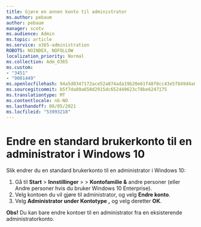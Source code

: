 ```yaml
---
title: Gjøre en annen konto til administrator
ms.author: pebaum
author: pebaum
manager: scotv
ms.audience: Admin
ms.topic: article
ms.service: o365-administration
ROBOTS: NOINDEX, NOFOLLOW
localization_priority: Normal
ms.collection: Adm_O365
ms.custom:
- "3451"
- "9001449"
ms.openlocfilehash: 94a5d0347172ace52a874ada19b20e61f48f8cc43e5f849d4a8400a2288aeb88
ms.sourcegitcommit: b5f7da89a650d2915dc652449623c78be6247175
ms.translationtype: MT
ms.contentlocale: nb-NO
ms.lasthandoff: 08/05/2021
ms.locfileid: "53993218"
---
```

# <a name="change-a-standard-user-account-to-an-administrator-in-windows-10"></a>Endre en standard brukerkonto til en administrator i Windows 10

Slik endrer du en standard brukerkonto til en administrator i Windows 10:

1. Gå til **Start**  >  **Innstillinger**  >    >  **Kontofamilie &** andre personer (eller Andre personer hvis du bruker Windows 10 Enterprise).
2. Velg kontoen du vil gjøre til administrator, og velg **Endre konto**.
3. Velg **Administrator under Kontotype** **,** og velg deretter **OK**.

**Obs!** Du kan bare endre kontoer til en administrator fra en eksisterende administratorkonto.